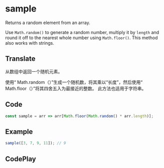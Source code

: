 # sample

Returns a random element from an array.

Use `Math.random()` to generate a random number, multiply it by `length` and round it off to the nearest whole number using `Math.floor()`.
This method also works with strings.

## Translate

从数组中返回一个随机元素。

使用“ Math.random（）”生成一个随机数，将其乘以“长度”，然后使用“ Math.floor（）”将其四舍五入为最接近的整数。
此方法也适用于字符串。

## Code

```js
const sample = arr => arr[Math.floor(Math.random() * arr.length)];
```

## Example

```js
sample([3, 7, 9, 11]); // 9
```

## CodePlay

<template>
  <code-play codeplay-id="" />
</template>
